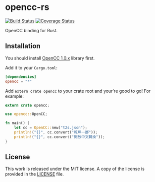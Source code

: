 # opencc-rs

[![Build Status](https://travis-ci.org/messense/opencc-rs.svg)](https://travis-ci.org/messense/opencc-rs)
[![Coverage Status](https://coveralls.io/repos/messense/opencc-rs/badge.svg)](https://coveralls.io/r/messense/opencc-rs)

OpenCC binding for Rust.


## Installation

You should install [OpenCC 1.0.x](https://github.com/BYVoid/OpenCC) library first.

Add it to your ``Cargo.toml``:

```toml
[dependencies]
opencc = "*"
```

Add ``extern crate opencc`` to your crate root and your're good to go!
For example:

```rust
extern crate opencc;

use opencc::OpenCC;

fn main() {
    let cc = OpenCC::new("t2s.json");
    println!("{}", cc.convert("乾坤一擲"));
    println!("{}", cc.convert("開放中文轉換"));
}
```


## License

This work is released under the MIT license. A copy of the license is provided in the [LICENSE](./LICENSE) file.
